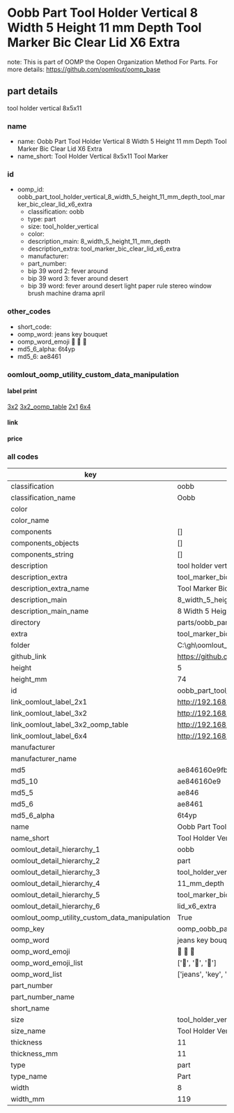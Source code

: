 # Oobb Part Tool Holder Vertical 8 Width 5 Height 11 mm Depth Tool Marker Bic Clear Lid X6 Extra  

note: This is part of OOMP the Oopen Organization Method For Parts. For more details: https://github.com/oomlout/oomp_base

##  part details
  



tool holder vertical 8x5x11



### name
* name: Oobb Part Tool Holder Vertical 8 Width 5 Height 11 mm Depth Tool Marker Bic Clear Lid X6 Extra
* name_short: Tool Holder Vertical 8x5x11 Tool Marker
### id
* oomp_id: oobb_part_tool_holder_vertical_8_width_5_height_11_mm_depth_tool_marker_bic_clear_lid_x6_extra
  * classification: oobb
  * type: part
  * size: tool_holder_vertical
  * color: 
  * description_main: 8_width_5_height_11_mm_depth
  * description_extra: tool_marker_bic_clear_lid_x6_extra
  * manufacturer: 
  * part_number: 
  * bip 39 word 2: fever around
  * bip 39 word 3: fever around desert
  * bip 39 word: fever around desert light paper rule stereo window brush machine drama april

### other_codes
* short_code: 
* oomp_word: jeans key bouquet
* oomp_word_emoji :jeans: :key: :bouquet:
* md5_6_alpha: 6t4yp
* md5_6: ae8461






### oomlout_oomp_utility_custom_data_manipulation
#### label print
[3x2](http://192.168.1.245:1112/?label=oomp%206t4yp)
[3x2_oomp_table](http://192.168.1.108:1112/?label=oomp%206t4yp)
[2x1](http://192.168.1.242:1112/?label=oomp%206t4yp)
[6x4](http://192.168.1.55:1112/?label=oomp%206t4yp)    

#### link

                              

#### price







### all codes 
| key | value |  
| --- | --- |  
| classification | oobb |  
| classification_name | Oobb |  
| color |  |  
| color_name |  |  
| components | [] |  
| components_objects | [] |  
| components_string | [] |  
| description | tool holder vertical 8x5x11 |  
| description_extra | tool_marker_bic_clear_lid_x6_extra |  
| description_extra_name | Tool Marker Bic Clear Lid X6 Extra |  
| description_main | 8_width_5_height_11_mm_depth |  
| description_main_name | 8 Width 5 Height 11 mm Depth |  
| directory | parts/oobb_part_tool_holder_vertical_8_width_5_height_11_mm_depth_tool_marker_bic_clear_lid_x6_extra |  
| extra | tool_marker_bic_clear_lid_x6 |  
| folder | C:\gh\oomlout_oobb_version_4_generated_parts\things\oobb_part_tool_holder_vertical_8_width_5_height_11_mm_depth_tool_marker_bic_clear_lid_x6_extra |  
| github_link | https://github.com/oomlout/oomlout_oomp_part_src/tree/main/parts/oobb_part_tool_holder_vertical_8_width_5_height_11_mm_depth_tool_marker_bic_clear_lid_x6_extra |  
| height | 5 |  
| height_mm | 74 |  
| id | oobb_part_tool_holder_vertical_8_width_5_height_11_mm_depth_tool_marker_bic_clear_lid_x6_extra |  
| link_oomlout_label_2x1 | http://192.168.1.242:1112/?label=oomp%206t4yp |  
| link_oomlout_label_3x2 | http://192.168.1.245:1112/?label=oomp%206t4yp |  
| link_oomlout_label_3x2_oomp_table | http://192.168.1.108:1112/?label=oomp%206t4yp |  
| link_oomlout_label_6x4 | http://192.168.1.55:1112/?label=oomp%206t4yp |  
| manufacturer |  |  
| manufacturer_name |  |  
| md5 | ae846160e9fb7ab2f4cff81877430aab |  
| md5_10 | ae846160e9 |  
| md5_5 | ae846 |  
| md5_6 | ae8461 |  
| md5_6_alpha | 6t4yp |  
| name | Oobb Part Tool Holder Vertical 8 Width 5 Height 11 mm Depth Tool Marker Bic Clear Lid X6 Extra |  
| name_short | Tool Holder Vertical 8x5x11 Tool Marker |  
| oomlout_detail_hierarchy_1 | oobb |  
| oomlout_detail_hierarchy_2 | part |  
| oomlout_detail_hierarchy_3 | tool_holder_vertical |  
| oomlout_detail_hierarchy_4 | 11_mm_depth |  
| oomlout_detail_hierarchy_5 | tool_marker_bic_clear |  
| oomlout_detail_hierarchy_6 | lid_x6_extra |  
| oomlout_oomp_utility_custom_data_manipulation | True |  
| oomp_key | oomp_oobb_part_tool_holder_vertical_8_width_5_height_11_mm_depth_tool_marker_bic_clear_lid_x6_extra |  
| oomp_word | jeans key bouquet |  
| oomp_word_emoji | :jeans: :key: :bouquet: |  
| oomp_word_emoji_list | [':jeans:', ':key:', ':bouquet:'] |  
| oomp_word_list | ['jeans', 'key', 'bouquet'] |  
| part_number |  |  
| part_number_name |  |  
| short_name |  |  
| size | tool_holder_vertical |  
| size_name | Tool Holder Vertical |  
| thickness | 11 |  
| thickness_mm | 11 |  
| type | part |  
| type_name | Part |  
| width | 8 |  
| width_mm | 119 |  
